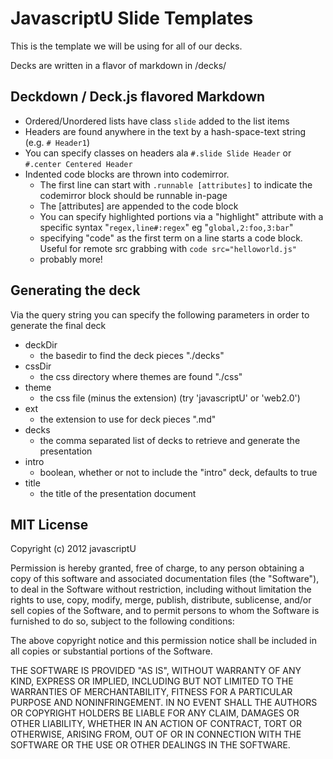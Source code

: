 JavascriptU Slide Templates
===========================

This is the template we will be using for all of our decks.

Decks are written in a flavor of markdown in /decks/

## Deckdown / Deck.js flavored Markdown

* Ordered/Unordered lists have class `slide` added to the list items
* Headers are found anywhere in the text by a hash-space-text string (e.g. `# Header1`)
* You can specify classes on headers ala `#.slide Slide Header` or `#.center Centered Header`
* Indented code blocks are thrown into codemirror.
  * The first line can start with `.runnable [attributes]` to indicate the codemirror block should be runnable in-page
  * The [attributes] are appended to the code block
  * You can specify highlighted portions via a "highlight" attribute with a specific syntax "`regex,line#:regex`" eg "`global,2:foo,3:bar`"
  * specifying "code" as the first term on a line starts a code block. Useful for remote src grabbing with `code src="helloworld.js"`
  * probably more!

## Generating the deck

Via the query string you can specify the following parameters in order to generate the final deck

* deckDir
  * the basedir to find the deck pieces "./decks"
* cssDir
  * the css directory where themes are found "./css"
* theme
  * the css file (minus the extension) (try 'javascriptU' or 'web2.0')
* ext
  * the extension to use for deck pieces ".md"
* decks
  * the comma separated list of decks to retrieve and generate the presentation
* intro
  * boolean, whether or not to include the "intro" deck, defaults to true
* title
  * the title of the presentation document


MIT License
-----------
Copyright (c) 2012 javascriptU

Permission is hereby granted, free of charge, to any person obtaining a copy of this software and associated documentation files (the "Software"), to deal in the Software without restriction, including without limitation the rights to use, copy, modify, merge, publish, distribute, sublicense, and/or sell copies of the Software, and to permit persons to whom the Software is furnished to do so, subject to the following conditions:

The above copyright notice and this permission notice shall be included in all copies or substantial portions of the Software.

THE SOFTWARE IS PROVIDED "AS IS", WITHOUT WARRANTY OF ANY KIND, EXPRESS OR IMPLIED, INCLUDING BUT NOT LIMITED TO THE WARRANTIES OF MERCHANTABILITY, FITNESS FOR A PARTICULAR PURPOSE AND NONINFRINGEMENT. IN NO EVENT SHALL THE AUTHORS OR COPYRIGHT HOLDERS BE LIABLE FOR ANY CLAIM, DAMAGES OR OTHER LIABILITY, WHETHER IN AN ACTION OF CONTRACT, TORT OR OTHERWISE, ARISING FROM, OUT OF OR IN CONNECTION WITH THE SOFTWARE OR THE USE OR OTHER DEALINGS IN THE SOFTWARE.
